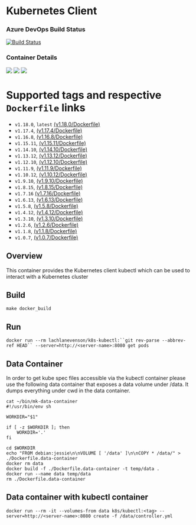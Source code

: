# Kubernetes Client

### Azure DevOps Build Status
[![Build Status](https://dev.azure.com/laevenso/k8s/_apis/build/status/lachie83.k8s-kubectl)](https://dev.azure.com/laevenso/k8s/_build/latest?definitionId=1)

### Container Details
[![](https://images.microbadger.com/badges/image/lachlanevenson/k8s-kubectl.svg)](http://microbadger.com/images/lachlanevenson/k8s-kubectl "Get your own image badge on microbadger.com")
[![](https://images.microbadger.com/badges/version/lachlanevenson/k8s-kubectl.svg)](http://microbadger.com/images/lachlanevenson/k8s-kubectl "Get your own version badge on microbadger.com")
[![](https://images.microbadger.com/badges/commit/lachlanevenson/k8s-kubectl.svg)](http://microbadger.com/images/lachlanevenson/k8s-kubectl "Get your own commit badge on microbadger.com")

# Supported tags and respective `Dockerfile` links
* `v1.18.0`, `latest`    [(v1.18.0/Dockerfile)](https://github.com/lachie83/k8s-kubectl/blob/v1.18.0/Dockerfile)
* `v1.17.4`,    [(v1.17.4/Dockerfile)](https://github.com/lachie83/k8s-kubectl/blob/v1.17.4/Dockerfile)
* `v1.16.8`,    [(v1.16.8/Dockerfile)](https://github.com/lachie83/k8s-kubectl/blob/v1.16.8/Dockerfile)
* `v1.15.11`,    [(v1.15.11/Dockerfile)](https://github.com/lachie83/k8s-kubectl/blob/v1.15.11/Dockerfile)
* `v1.14.10`,    [(v1.14.10/Dockerfile)](https://github.com/lachie83/k8s-kubectl/blob/v1.14.10/Dockerfile)
* `v1.13.12`,   [(v1.13.12/Dockerfile)](https://github.com/lachie83/k8s-kubectl/blob/v1.13.12/Dockerfile)
* `v1.12.10`,   [(v1.12.10/Dockerfile)](https://github.com/lachie83/k8s-kubectl/blob/v1.12.10/Dockerfile)
* `v1.11.9`,    [(v1.11.9/Dockerfile)](https://github.com/lachie83/k8s-kubectl/blob/v1.11.9/Dockerfile)
* `v1.10.12`,   [(v1.10.12/Dockerfile)](https://github.com/lachie83/k8s-kubectl/blob/v1.10.12/Dockerfile)
* `v1.9.10`,    [(v1.9.10/Dockerfile)](https://github.com/lachie83/k8s-kubectl/blob/v1.9.10/Dockerfile)
* `v1.8.15`,    [(v1.8.15/Dockerfile)](https://github.com/lachie83/k8s-kubectl/blob/v1.8.15/Dockerfile)
* `v1.7.16`     [(v1.7.16/Dockerfile)](https://github.com/lachie83/k8s-kubectl/blob/v1.7.16/Dockerfile)
* `v1.6.13`,    [(v1.6.13/Dockerfile)](https://github.com/lachie83/k8s-kubectl/blob/v1.6.13/Dockerfile)
* `v1.5.8`,     [(v1.5.8/Dockerfile)](https://github.com/lachie83/k8s-kubectl/blob/v1.5.8/Dockerfile)
* `v1.4.12`,    [(v1.4.12/Dockerfile)](https://github.com/lachie83/k8s-kubectl/blob/v1.4.12/Dockerfile)
* `v1.3.10`,    [(v1.3.10/Dockerfile)](https://github.com/lachie83/k8s-kubectl/blob/v1.3.10/Dockerfile)
* `v1.2.6`,     [(v1.2.6/Dockerfile)](https://github.com/lachie83/k8s-kubectl/blob/v1.2.6/Dockerfile)
* `v1.1.8`,     [(v1.1.8/Dockerfile)](https://github.com/lachie83/k8s-kubectl/blob/v1.1.8/Dockerfile)
* `v1.0.7`,     [(v1.0.7/Dockerfile)](https://github.com/lachie83/k8s-kubectl/blob/v1.0.7/Dockerfile)

## Overview
This container provides the Kubernetes client kubectl which can be used to interact with a Kubernetes cluster

## Build
`make docker_build`

## Run
`docker run --rm lachlanevenson/k8s-kubectl:``git rev-parse --abbrev-ref HEAD`` --server=http://<server-name>:8080 get pods`

## Data Container

In order to get kube spec files accessible via the kubectl container please use the following data container that exposes a data volume under /data. It dumps everything under cwd in the data container.

```
cat ~/bin/mk-data-container 
#!/usr/bin/env sh

WORKDIR="$1"

if [ -z $WORKDIR ]; then
    WORKDIR='.'
fi

cd $WORKDIR
echo "FROM debian:jessie\n\nVOLUME [ '/data' ]\n\nCOPY * /data/" > ./Dockerfile.data-container
docker rm data
docker build -f ./Dockerfile.data-container -t temp/data .
docker run --name data temp/data
rm ./Dockerfile.data-container
```

## Data container with kubectl container
```
docker run --rm -it --volumes-from data k8s/kubectl:<tag> --server=http://<server-name>:8080 create -f /data/controller.yml
```


